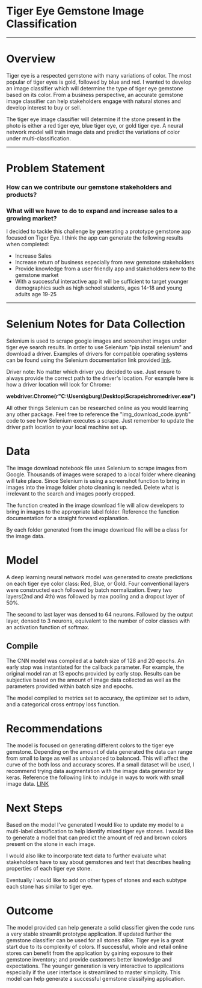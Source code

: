 # Tiger Eye Gemstone Image Classification
_____________________________________________________
# Overview

Tiger eye is a respected gemstone with many variations of color. The most popular of tiger eyes is gold, followed by blue and red. I wanted to develop an image classifier which will determine the type of tiger eye gemstone based on its color. From a business perspective, an accurate gemstone image classifier can help stakeholders engage with natural stones and develop interest to buy or sell. 

The tiger eye image classifier will determine if the stone present in the photo is either a red tiger eye, blue tiger eye, or gold tiger eye. A neural network model will train image data and predict the variations of color under multi-classification.

_________________________________________________________
# Problem Statement

### How can we contribute our gemstone stakeholders and products? 
### What will we have to do to expand and increase sales to a growing market?

I decided to tackle this challenge by generating a prototype gemstone app focused on Tiger Eye.
I think the app can generate the following results when completed:
- Increase Sales
- Increase return of business especially from new gemstone stakeholders
- Provide knowledge from a user friendly app and stakeholders new to the gemstone market
- With a successful interactive app it will be sufficient to target younger demographics such as high school students, ages 14-18 and young adults age 19-25
________________________________________________________

# Selenium Notes for Data Collection

Selenium is used to scrape google images and screenshot images under tiger eye search results. In order to use Selenium "pip install selenium" and download a driver. Examples of drivers for compatible operating systems can be found using the Selenium documentation link provided [link](https://selenium-python.readthedocs.io/installation.html).

Driver note: No matter which driver you decided to use. Just ensure to always provide the correct path to the driver's location. For example here is how a driver location will look for Chrome:

**webdriver.Chrome(r"C:\Users\gburg\Desktop\Scrape\chromedriver.exe")**

All other things Selenium can be researched online as you would learning any other package. Feel free to reference the "img_download_code.ipynb" code to see how Selenium executes a scrape. Just remember to update the driver path location to your local machine set up.

# Data

The image download notebook file uses Selenium to scrape images from Google. Thousands of images were scraped to a local folder where cleaning will take place. Since Selenium is using a screenshot function to bring in images into the image folder photo cleaning is needed. Delete what is irrelevant to the search and images poorly cropped.

The function created in the image download file will allow developers to bring in images to the appropriate label folder. Reference the function documentation for a straight forward explanation.

By each folder generated from the image download file will be a class for the image data.

# Model

A deep learning neural network model was generated to create predictions on each tiger eye color class: Red, Blue, or Gold.
Four conventional layers were constructed each followed by batch normalization. Every two layers(2nd and 4th) was followed by max pooling and a dropout layer of 50%. 

The second to last layer was densed to 64 neurons. Followed by the output layer, densed to 3 neurons, equivalent to the number of color classes with an activation function of softmax.

## Compile

The CNN model was compiled at a batch size of 128 and 20 epochs. An early stop was instantiated for the callback parameter. For example, the original model ran at 13 epochs provided by early stop. Results can be subjective based on the amount of image data collected as well as the parameters provided within batch size and epochs. 

The model compiled to metrics set to accuracy, the optimizer set to adam, and a categorical cross entropy loss function.

# Recommendations

The model is focused on generating different colors to the tiger eye gemstone. Depending on the amount of data generated the data can range from small to large as well as unbalanced to balanced. This will affect the curve of the both loss and accuracy scores. If a small dataset will be used, I recommend trying data augmentation with the image data generator by keras. Reference the following link to indulge in ways to work with small image data. [LINK](https://blog.keras.io/building-powerful-image-classification-models-using-very-little-data.html)

# Next Steps

Based on the model I've generated I would like to update my model to a multi-label classification to help identify mixed tiger eye stones. I would like to generate a model that can predict the amount of red and brown colors present on the stone in each image. 

I would also like to incorporate text data to further evaluate what stakeholders have to say about gemstones and text that describes healing properties of each tiger eye stone. 

Eventually I would like to add on other types of stones and each subtype each stone has similar to tiger eye.

# Outcome

The model provided can help generate a solid classifier given the code runs a very stable streamlit prototype application. If updated further the gemstone classifier can be used for all stones alike. Tiger eye is a great start due to its complexity of colors. If successful, whole and retail online stores can benefit from the application by gaining exposure to their gemstone inventory; and provide customers better knowledge and expectations. The younger generation is very interactive to applications especially if the user interface is streamlined to master simplicity. This model can help generate a successful gemstone classifying application.